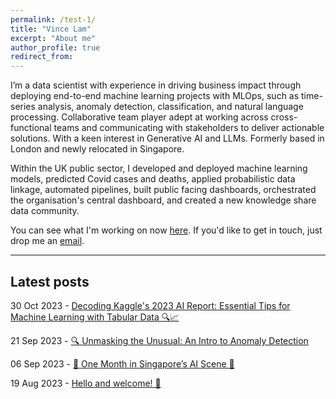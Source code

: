 ```yaml
---
permalink: /test-1/
title: "Vince Lam"
excerpt: "About me"
author_profile: true
redirect_from: 
---
```


I’m a data scientist with experience in driving business impact through deploying end-to-end machine learning projects with MLOps, such as time-series analysis, anomaly detection, classification, and natural language processing. Collaborative team player adept at working across cross-functional teams and communicating with stakeholders to deliver actionable solutions. With a keen interest in Generative AI and LLMs. Formerly based in London and newly relocated in Singapore.

Within the UK public sector, I developed and deployed machine learning models, predicted Covid cases and deaths, applied probabilistic data linkage, automated pipelines, built public facing dashboards, orchestrated the organisation's central dashboard, and created a new knowledge share data community.

You can see what I'm working on now [here](now.md). If you'd like to get in touch, just drop me an [email](mailto:vincenthmlam@gmail.com).

---

## Latest posts

30 Oct 2023 - [Decoding Kaggle's 2023 AI Report: Essential Tips for Machine Learning with Tabular Data 🔍📈](/posts/tips-for-tabular-ml/)

21 Sep 2023 - [🔍 Unmasking the Unusual: An Intro to Anomaly Detection](/posts/anomaly-detection-intro/)

06 Sep 2023 - [🎉 One Month in Singapore’s AI Scene 🤖](/posts/first-month/)

19 Aug 2023 - [Hello and welcome! 👋](/posts/welcome/)

